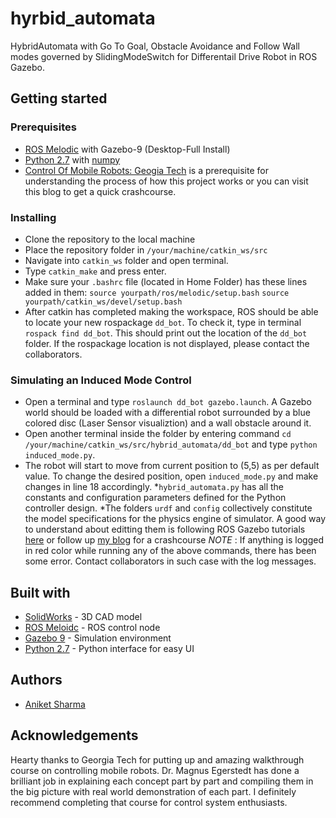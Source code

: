 # hyrbid_automata
HybridAutomata with Go To Goal, Obstacle Avoidance and Follow Wall modes governed by SlidingModeSwitch for Differentail Drive Robot in ROS Gazebo.

## Getting started

### Prerequisites
* [ROS Melodic](http://wiki.ros.org/melodic/Installation/Ubuntu) with Gazebo-9 (Desktop-Full Install)
* [Python 2.7](https://www.python.org/downloads/source/) with [numpy](https://askubuntu.com/questions/868599/how-to-install-scipy-and-numpy-on-ubuntu-16-04)
* [Control Of Mobile Robots: Geogia Tech](https://www.youtube.com/playlist?list=PLp8ijpvp8iCvFDYdcXqqYU5Ibl_aOqwjr) is a prerequisite for understanding the process of how this project works or you can visit this blog to get a quick crashcourse.

### Installing
* Clone the repository to the local machine
* Place the repository folder in ```/your/machine/catkin_ws/src```
* Navigate into ```catkin_ws``` folder and open terminal.
* Type ```catkin_make``` and press enter.
* Make sure your ```.bashrc``` file (located in Home Folder) has these lines added in them:
```source yourpath/ros/melodic/setup.bash```
```source yourpath/catkin_ws/devel/setup.bash```
* After catkin has completed making the workspace, ROS should be able to locate your new rospackage ```dd_bot```. To check it, type in terminal ```rospack find dd_bot```. This should print out the location of the ```dd_bot``` folder.
If the rospackage location is not displayed, please contact the collaborators.

### Simulating an Induced Mode Control
* Open a terminal and type ```roslaunch dd_bot gazebo.launch```. A Gazebo world should be loaded with a differential robot surrounded by a blue colored disc (Laser Sensor visualiztion) and a wall obstacle around it.
* Open another terminal inside the folder by entering command ```cd /your/machine/catkin_ws/src/hybrid_automata/dd_bot``` and type ```python induced_mode.py```.
* The robot will start to move from current position to (5,5) as per default value. To change the desired position, open ```induced_mode.py``` and make changes in line 18 accordingly.
*```hybrid_automata.py``` has all the constants and configuration parameters defined for the Python controller design.
*The folders ```urdf``` and ```config``` collectively constitute the model specifications for the physics engine of simulator. A good way to understand about editting them is following ROS Gazebo tutorials [here](http://gazebosim.org/tutorials) or follow up [my blog](https://medium.com/@aniket0112/twolinkman-3b326c1320eb) for a crashcourse
*NOTE* : If anything is logged in red color while running any of the above commands, there has been some error. Contact collaborators in such case with the log messages.

## Built with
* [SolidWorks](http://www.solidworks.in/Default.htm) - 3D CAD model
* [ROS Meloidc](http://wiki.ros.org/melodic) - ROS control node
* [Gazebo 9](http://gazebosim.org/) - Simulation environment
* [Python 2.7](https://www.python.org/) - Python interface for easy UI

## Authors
* [Aniket Sharma](https://github.com/aniket0112)

## Acknowledgements
Hearty thanks to Georgia Tech for putting up and amazing walkthrough course on controlling mobile robots. Dr. Magnus Egerstedt has done a brilliant job in explaining each concept part by part and compiling them in the big picture with real world demonstration of each part. I definitely recommend completing that course for control system enthusiasts.
